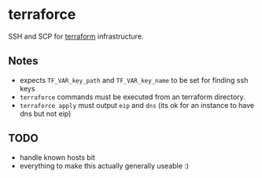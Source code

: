 # terraforce 

SSH and SCP for [terraform](https://www.terraform.io/) infrastructure.

## Notes

- expects `TF_VAR_key_path` and `TF_VAR_key_name` to be set for finding ssh keys
- `terraforce` commands must be executed from an terraform directory.
- `terraforce apply` must output `eip` and `dns` (its ok for an instance to have dns but not eip)

## TODO

- handle known hosts bit
- everything to make this actually generally useable :)
